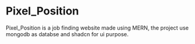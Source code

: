 # Pixel_Position
Pixel_Position is a job finding website made using MERN, the project use mongodb as databse and shadcn for ui purpose.
